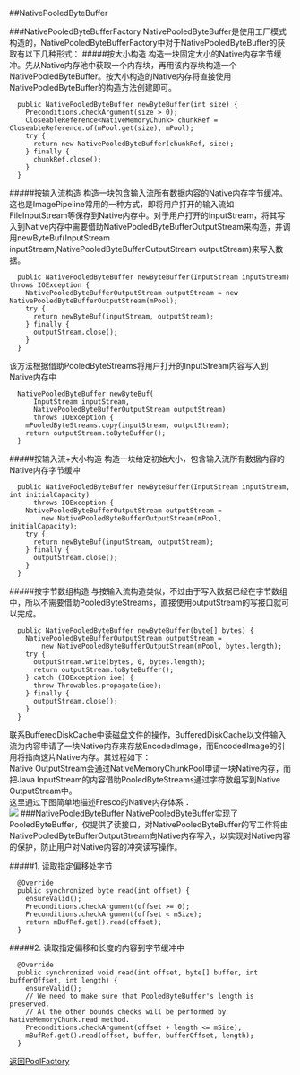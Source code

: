 ##NativePooledByteBuffer

###NativePooledByteBufferFactory
NativePooledByteBuffer是使用工厂模式构造的，NativePooledByteBufferFactory中对于NativePooledByteBuffer的获取有以下几种形式：
#####按大小构造
构造一块固定大小的Native内存字节缓冲。先从Native内存池中获取一个内存块，再用该内存块构造一个NativePooledByteBuffer。按大小构造的Native内存将直接使用NativePooledByteBuffer的构造方法创建即可。
```
  public NativePooledByteBuffer newByteBuffer(int size) {
    Preconditions.checkArgument(size > 0);
    CloseableReference<NativeMemoryChunk> chunkRef = CloseableReference.of(mPool.get(size), mPool);
    try {
      return new NativePooledByteBuffer(chunkRef, size);
    } finally {
      chunkRef.close();
    }
  }
```
#####按输入流构造
构造一块包含输入流所有数据内容的Native内存字节缓冲。这也是ImagePipeline常用的一种方式，即将用户打开的输入流如FileInputStream等保存到Native内存中。对于用户打开的InputStream，将其写入到Native内存中需要借助NativePooledByteBufferOutputStream来构造，并调用newByteBuf(InputStream inputStream,NativePooledByteBufferOutputStream outputStream)来写入数据。
```
  public NativePooledByteBuffer newByteBuffer(InputStream inputStream) throws IOException {
    NativePooledByteBufferOutputStream outputStream = new NativePooledByteBufferOutputStream(mPool);
    try {
      return newByteBuf(inputStream, outputStream);
    } finally {
      outputStream.close();
    }
  }
```
该方法根据借助PooledByteStreams将用户打开的InputStream内容写入到Native内存中
```
  NativePooledByteBuffer newByteBuf(
      InputStream inputStream,
      NativePooledByteBufferOutputStream outputStream)
      throws IOException {
    mPooledByteStreams.copy(inputStream, outputStream);
    return outputStream.toByteBuffer();
  }
```
#####按输入流+大小构造
构造一块给定初始大小，包含输入流所有数据内容的Native内存字节缓冲
```
  public NativePooledByteBuffer newByteBuffer(InputStream inputStream, int initialCapacity)
      throws IOException {
    NativePooledByteBufferOutputStream outputStream =
        new NativePooledByteBufferOutputStream(mPool, initialCapacity);
    try {
      return newByteBuf(inputStream, outputStream);
    } finally {
      outputStream.close();
    }
  }

```
#####按字节数组构造
与按输入流构造类似，不过由于写入数据已经在字节数组中，所以不需要借助PooledByteStreams，直接使用outputStream的写接口就可以完成。
```
  public NativePooledByteBuffer newByteBuffer(byte[] bytes) {
    NativePooledByteBufferOutputStream outputStream =
        new NativePooledByteBufferOutputStream(mPool, bytes.length);
    try {
      outputStream.write(bytes, 0, bytes.length);
      return outputStream.toByteBuffer();
    } catch (IOException ioe) {
      throw Throwables.propagate(ioe);
    } finally {
      outputStream.close();
    }
  }
```

联系BufferedDiskCache中读磁盘文件的操作，BufferedDiskCache以文件输入流为内容申请了一块Native内存来存放EncodedImage，而EncodedImage的引用将指向这片Native内存。其过程如下：   
Native OutputStream会通过NativeMemoryChunkPool申请一块Native内存，而把Java InputStream的内容借助PooledByteStreams通过字符数组写到Native OutputStream中。   
这里通过下图简单地描述Fresco的Native内存体系：   
![](https://github.com/icemoonlol/fresco-research-stuff/blob/master/main-stuff/resources/img/native_mem_hierarchy.png)
###NativePooledByteBuffer
NativePooledByteBuffer实现了PooledByteBuffer，仅提供了读接口，对NativePooledByteBuffer的写工作将由NativePooledByteBufferOutputStream向Native内存写入，以实现对Native内容的保护，防止用户对Native内容的冲突读写操作。

#####1. 读取指定偏移处字节
```
  @Override
  public synchronized byte read(int offset) {
    ensureValid();
    Preconditions.checkArgument(offset >= 0);
    Preconditions.checkArgument(offset < mSize);
    return mBufRef.get().read(offset);
  }
```

#####2. 读取指定偏移和长度的内容到字节缓冲中
```
  @Override
  public synchronized void read(int offset, byte[] buffer, int bufferOffset, int length) {
    ensureValid();
    // We need to make sure that PooledByteBuffer's length is preserved.
    // Al the other bounds checks will be performed by NativeMemoryChunk.read method.
    Preconditions.checkArgument(offset + length <= mSize);
    mBufRef.get().read(offset, buffer, bufferOffset, length);
  }
```

[返回PoolFactory](https://github.com/icemoonlol/fresco-research-stuff/blob/master/main-stuff/memory/PoolFactory.md)